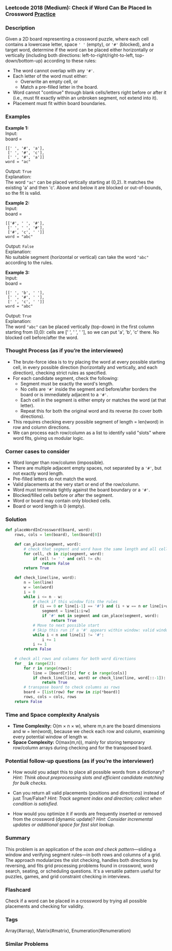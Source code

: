 ### Leetcode 2018 (Medium): Check if Word Can Be Placed In Crossword [Practice](https://leetcode.com/problems/check-if-word-can-be-placed-in-crossword)

### Description  
Given a 2D board representing a crossword puzzle, where each cell contains a lowercase letter, space `' '` (empty), or `'#'` (blocked), and a target word, determine if the word can be placed either horizontally or vertically (including both directions: left-to-right/right-to-left, top-down/bottom-up) according to these rules:
- The word cannot overlap with any `'#'`.
- Each letter of the word must either:
  - Overwrite an empty cell, or
  - Match a pre-filled letter in the board.
- Word cannot "continue" through blank cells/letters right before or after it (i.e., must fit exactly within an unbroken segment, not extend into it).
- Placement must fit within board boundaries.

### Examples  

**Example 1:**  
Input:  
board =
```
[[' ', '#', 'a'],
 [' ', '#', 'c'],
 [' ', '#', 'a']]
word = "ac"
```
Output: `True`  
Explanation:  
The word `"ac"` can be placed vertically starting at (0,2). It matches the existing 'a' and then 'c'. Above and below it are blocked or out-of-bounds, so the fit is valid.

**Example 2:**  
Input:  
board =
```
[['#', ' ', '#'],
 [' ', ' ', '#'],
 ['#', 'c', ' ']]
word = "abc"
```
Output: `False`  
Explanation:  
No suitable segment (horizontal or vertical) can take the word `"abc"` according to the rules.

**Example 3:**  
Input:  
board =
```
[[' ', 'b', ' '],
 [' ', '#', ' '],
 [' ', 'c', ' ']]
word = "abc"
```
Output: `True`  
Explanation:  
The word `"abc"` can be placed vertically (top-down) in the first column starting from (0,0): cells are [' ', ' ', ' '], so we can put 'a', 'b', 'c' there. No blocked cell before/after the word.

### Thought Process (as if you’re the interviewee)  
- The brute-force idea is to try placing the word at every possible starting cell, in every possible direction (horizontally and vertically, and each direction), checking strict rules as specified.
- For each candidate segment, check the following:
  - Segment must be exactly the word's length.
  - No cells are `'#'` inside the segment and before/after borders the board or is immediately adjacent to a `'#'`.
  - Each cell in the segment is either empty or matches the word (at that letter).
  - Repeat this for both the original word and its reverse (to cover both directions).
- This requires checking every possible segment of length = len(word) in row and column directions.  
- We can process each row/column as a list to identify valid "slots" where word fits, giving us modular logic.

### Corner cases to consider  
- Word longer than row/column (impossible).
- There are multiple adjacent empty spaces, not separated by a `'#'`, but not exactly word length.
- Pre-filled letters do not match the word.
- Valid placements at the very start or end of the row/column.
- Word must terminate tightly against the board boundary or a `'#'`.
- Blocked/filled cells before or after the segment.
- Word or board may contain only blocked cells.
- Board or word length is 0 (empty).

### Solution

```python
def placeWordInCrossword(board, word):
    rows, cols = len(board), len(board[0])
    
    def can_place(segment, word):
        # check that segment and word have the same length and all cells allow placement
        for cell, ch in zip(segment, word):
            if cell != ' ' and cell != ch:
                return False
        return True
    
    def check_line(line, word):
        n = len(line)
        w = len(word)
        i = 0
        while i <= n - w:
            # check if this window fits the rules
            if (i == 0 or line[i-1] == '#') and (i + w == n or line[i+w] == '#'):
                segment = line[i:i+w]
                if '#' not in segment and can_place(segment, word):
                    return True
            # Move to next possible start
            # Skip this run if a '#' appears within window: valid window must not cross a '#'
            while i < n and line[i] != '#':
                i += 1
            i += 1
        return False
    
    # check all rows and columns for both word directions
    for _ in range(2):
        for r in range(rows):
            line = [board[r][c] for c in range(cols)]
            if check_line(line, word) or check_line(line, word[::-1]):
                return True
        # transpose board to check columns as rows
        board = [list(row) for row in zip(*board)]
        rows, cols = cols, rows
    return False
```

### Time and Space complexity Analysis  

- **Time Complexity:** O(m × n × w), where m,n are the board dimensions and w = len(word), because we check each row and column, examining every potential window of length w.
- **Space Complexity:** O(max(m,n)), mainly for storing temporary row/column arrays during checking and for the transposed board.

### Potential follow-up questions (as if you’re the interviewer)  

- How would you adapt this to place all possible words from a dictionary?
  *Hint: Think about preprocessing slots and efficient candidate matching for bulk checks.*

- Can you return all valid placements (positions and directions) instead of just True/False?
  *Hint: Track segment index and direction; collect when condition is satisfied.*

- How would you optimize it if words are frequently inserted or removed from the crossword (dynamic update)?
  *Hint: Consider incremental updates or additional space for fast slot lookup.*

### Summary
This problem is an application of the *scan and check pattern*—sliding a window and verifying segment rules—in both rows and columns of a grid. The approach modularizes the slot checking, handles both directions by reversing, and fits grid processing problems found in crossword, word search, seating, or scheduling questions. It's a versatile pattern useful for puzzles, games, and grid constraint checking in interviews.


### Flashcard
Check if a word can be placed in a crossword by trying all possible placements and checking for validity.

### Tags
Array(#array), Matrix(#matrix), Enumeration(#enumeration)

### Similar Problems
